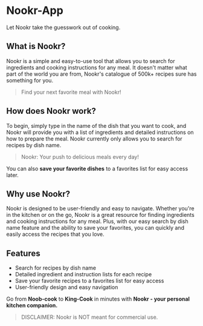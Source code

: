 # Nookr-App
Let Nookr take the guesswork out of cooking.

## What is Nookr?
Nookr is a simple and easy-to-use tool that allows you to search for ingredients and cooking instructions for any meal. It doesn't matter what part of the world you are from, Nookr's catalogue of 500k+ recipes sure has something for you.
>Find your next favorite meal with Nookr!

## How does Nookr work?
To begin, simply type in the name of the dish that you want to cook, and Nookr will provide you with a list of ingredients and detailed instructions on how to prepare the meal. Nookr currently only allows you to search for recipes by dish name. 
>Nookr: Your push to delicious meals every day!

You can also **save your favorite dishes** to a favorites list for easy access later.

## Why use Nookr?
Nookr is designed to be user-friendly and easy to navigate. Whether you're in the kitchen or on the go, Nookr is a great resource for finding ingredients and cooking instructions for any meal. Plus, with our easy search by dish name feature and the ability to save your favorites, you can quickly and easily access the recipes that you love.

## Features
* Search for recipes by dish name
* Detailed ingredient and instruction lists for each recipe
* Save your favorite recipes to a favorites list for easy access
* User-friendly design and easy navigation

Go from **Noob-cook** to **King-Cook** in minutes with **Nookr - your personal kitchen companion.**



>DISCLAIMER: Nookr is NOT meant for commercial use.
